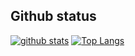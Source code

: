 ## Github status
[![github stats](https://github-readme-stats.vercel.app/api?username=MaryamEsmaily&&bg_color=0d1117&&card_width=1100px&&include_all_commits=true&&show_icons=true&theme=transparent&&hide_border=true&&text_color=e7e7e7)](https://github.com/anuraghazra/github-readme-stats)
[![Top Langs](https://github-readme-stats.vercel.app/api/top-langs/?username=MaryamEsmaily&layout=compact&bg_color=0d1117&show_icons=true&theme=transparent&hide_border=true&&card_width=1100px&&text_color=e7e7e7)](https://github.com/arminnacl/github-readme-stats)

